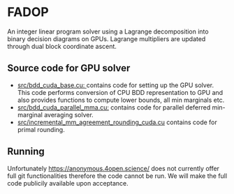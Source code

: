 # FADOP
An integer linear program solver using a Lagrange decomposition into binary decision diagrams on GPUs. Lagrange multipliers are updated through dual block coordinate ascent.

## Source code for GPU solver
- [src/bdd_cuda_base.cu: ](src/bdd_cuda_base.cu) contains code for setting up the GPU solver. This code performs conversion of CPU BDD representation to GPU and also provides functions to compute lower bounds, all min marginals etc.
- [src/bdd_cuda_parallel_mma.cu:](src/bdd_cuda_parallel_mma.cu) contains code for parallel deferred min-marginal averaging solver.
- [src/incremental_mm_agreement_rounding_cuda.cu](src/incremental_mm_agreement_rounding_cuda.cu) contains code for primal rounding. 

## Running
Unfortunately https://anonymous.4open.science/ does not currently offer full git functionalities therefore the code cannot be run. We will make the full code publicily available upon acceptance. 
